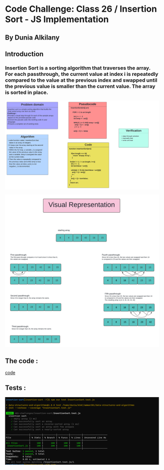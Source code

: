 # Code Challenge: Class 26 / Insertion Sort - JS Implementation

## By Dunia Alkilany


## Introduction


### Insertion Sort is a sorting algorithm that traverses the array. For each passthrough, the current value at index i is repeatedly compared to the value at the previous index and swapped until the previous value is smaller than the current value. The array is sorted in place.



![img](/401-challenges/insertion-sort/challenge26-whiteboard.png)





![img](/401-challenges/insertion-sort/challenge26-visual.png)




## The code :


[code](https://github.com/Duniaalkilany/data-structures-and-algorithms/tree/main/401-challenges/insertion-sort/insertionSort.js)


## Tests :



![img](/401-challenges/insertion-sort/challenge26-tests.png)